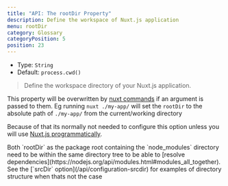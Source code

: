 ```yaml
---
title: "API: The rootDir Property"
description: Define the workspace of Nuxt.js application
menu: rootDir
category: Glossary
categoryPosition: 5
position: 23
---
```


- Type: `String`
- Default: `process.cwd()`

> Define the workspace directory of your Nuxt.js application.

This property will be overwritten by [nuxt commands](/guide/commands) if an argument is passed to them. Eg running `nuxt ./my-app/` will set the `rootDir` to the absolute path of `./my-app/` from the current/working directory

Because of that its normally not needed to configure this option unless you will use [Nuxt.js programmatically](/api/nuxt).

<div class="Alert Alert--blue">
Both `rootDir` as the package root containing the `node_modules` directory need to be within the same directory tree to be able to [resolve dependencies](https://nodejs.org/api/modules.html#modules_all_together).
See the [`srcDir` option](/api/configuration-srcdir) for examples of directory structure when thats not the case
</div>
